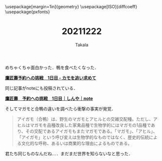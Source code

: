 ﻿---
title: 20211222
yesterday: 20211221
tomorrow: 20211223
days: 726
author: Takala
header-includes:
  - \usepackage[margin=1in]{geometry}
  - \usepackage[ISO]{diffcoeff}
  - \usepackage{pxfonts}
---


めちゃくちゃ面白かった．鴨を食べたくなった．


**[鷹匠壽予約への挑戦　1日目 - カモを追い求めて](https://blog.goo.ne.jp/kamotabi/e/a3cd0ef0dc8a54c78d00c3fe53cce3d6)**



同じ記事がnoteにも投稿されている．


**[鷹匠壽　予約への挑戦　1日目｜しんや｜note](https://note.com/shinya_sakanakun/n/n2505298a98c7)**



そしてマガモと合鴨の違いを調べたら衝撃の事実が発覚．

> アイガモ（合鴨）は、野生のマガモとアヒルとの交雑交配種。ただし、アヒルはマガモを品種改良した家禽品種で生物学的にはマガモの1品種であり、その交配であるアイガモもまたマガモである。「マガモ」、「アヒル」、「アイガモ」という呼び変えは生物学的なものではなく、歴史的伝統による文化的な呼称、あるいは商業的な理由によるものである。


君たち同じものなんだね．．．まだまだ世界を知らないなと思った．

